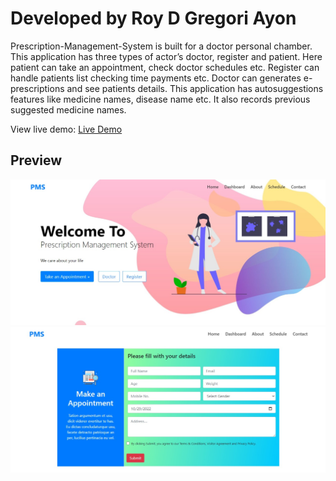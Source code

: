 # Developed by Roy D Gregori Ayon
Prescription-Management-System  is built for a doctor personal chamber. This application has three types of actor’s doctor, register and patient. Here patient can take 
an appointment, check doctor schedules etc. Register can handle patients list checking time payments etc. Doctor can generates e-prescriptions and see patients details.
This application has autosuggestions features like medicine names, disease name etc. It also records previous suggested medicine names.

View live demo: [Live Demo](#)

## Preview

<img src="static\images\preview-demo-1.jpeg">
<img src="static\images\preview-demo-2.jpeg">
